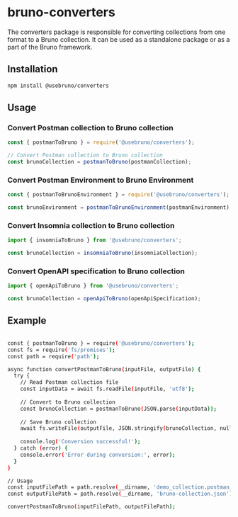 # bruno-converters

The converters package is responsible for converting collections from one format to a Bruno collection.
It can be used as a standalone package or as a part of the Bruno framework.

## Installation

```bash
npm install @usebruno/converters
```

## Usage

### Convert Postman collection to Bruno collection

```javascript
const { postmanToBruno } = require('@usebruno/converters');

// Convert Postman collection to Bruno collection
const brunoCollection = postmanToBruno(postmanCollection);
```

### Convert Postman Environment to Bruno Environment

```javascript
const { postmanToBrunoEnvironment } = require('@usebruno/converters');

const brunoEnvironment = postmanToBrunoEnvironment(postmanEnvironment);
```

### Convert Insomnia collection to Bruno collection

```javascript
import { insomniaToBruno } from '@usebruno/converters';

const brunoCollection = insomniaToBruno(insomniaCollection);
```

### Convert OpenAPI specification to Bruno collection

```javascript
import { openApiToBruno } from '@usebruno/converters';

const brunoCollection = openApiToBruno(openApiSpecification);
```


## Example 

```bash copy

const { postmanToBruno } = require('@usebruno/converters');
const fs = require('fs/promises');
const path = require('path');

async function convertPostmanToBruno(inputFile, outputFile) {
  try {
    // Read Postman collection file
    const inputData = await fs.readFile(inputFile, 'utf8');
    
    // Convert to Bruno collection
    const brunoCollection = postmanToBruno(JSON.parse(inputData));
    
    // Save Bruno collection
    await fs.writeFile(outputFile, JSON.stringify(brunoCollection, null, 2));
    
    console.log('Conversion successful!');
  } catch (error) {
    console.error('Error during conversion:', error);
  }
}

// Usage
const inputFilePath = path.resolve(__dirname, 'demo_collection.postman_collection.json');
const outputFilePath = path.resolve(__dirname, 'bruno-collection.json');

convertPostmanToBruno(inputFilePath, outputFilePath);

``` 